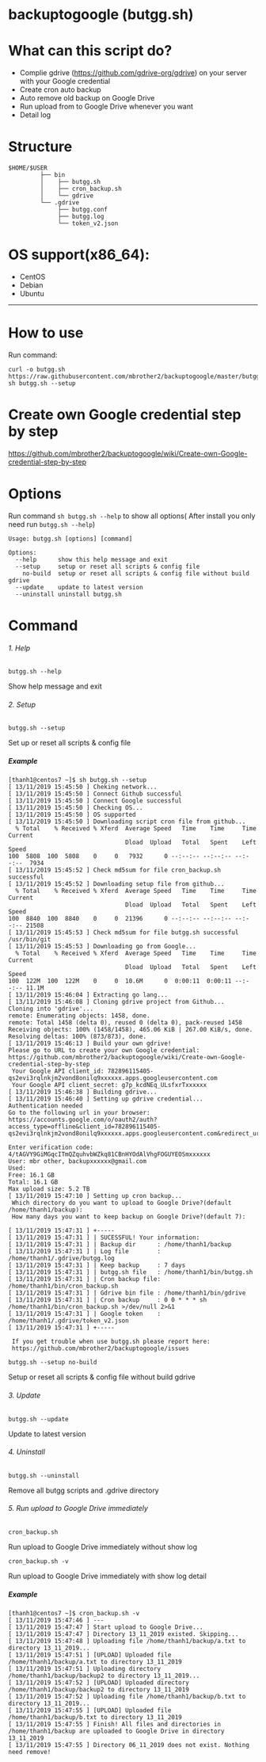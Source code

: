 # backuptogoogle (butgg.sh)
# What can this script do?
- Complie gdrive (https://github.com/gdrive-org/gdrive) on your server with your Google credential
- Create cron auto backup
- Auto remove old backup on Google Drive
- Run upload from to Google Drive whenever you want
- Detail log
# Structure
```
$HOME/$USER
         ├── bin
         │    ├── butgg.sh
         │    ├── cron_backup.sh
         │    └── gdrive
         └── .gdrive
              ├── butgg.conf
              ├── butgg.log
              └── token_v2.json
```
# OS support(x86_64):
- CentOS
- Debian
- Ubuntu
---
# How to use
Run command:
```
curl -o butgg.sh https://raw.githubusercontent.com/mbrother2/backuptogoogle/master/butgg.sh
sh butgg.sh --setup
```
# Create own Google credential step by step
https://github.com/mbrother2/backuptogoogle/wiki/Create-own-Google-credential-step-by-step
# Options
Run command `sh butgg.sh --help` to show all options( After install you only need run `butgg.sh --help`)
```
Usage: butgg.sh [options] [command]

Options:
  --help      show this help message and exit
  --setup     setup or reset all scripts & config file
    no-build  setup or reset all scripts & config file without build gdrive
  --update    update to latest version
  --uninstall uninstall butgg.sh
```
# Command
###### 1. Help
```
butgg.sh --help
```
Show help message and exit
###### 2. Setup
```
butgg.sh --setup
```
Set up or reset all scripts & config file
##### Example
```
[thanh1@centos7 ~]$ sh butgg.sh --setup
[ 13/11/2019 15:45:50 ] Cheking network...
[ 13/11/2019 15:45:50 ] Connect Github successful
[ 13/11/2019 15:45:50 ] Connect Google successful
[ 13/11/2019 15:45:50 ] Checking OS...
[ 13/11/2019 15:45:50 ] OS supported
[ 13/11/2019 15:45:50 ] Downloading script cron file from github...
  % Total    % Received % Xferd  Average Speed   Time    Time     Time  Current
                                 Dload  Upload   Total   Spent    Left  Speed
100  5808  100  5808    0     0   7932      0 --:--:-- --:--:-- --:--:--  7934
[ 13/11/2019 15:45:52 ] Check md5sum for file cron_backup.sh successful
[ 13/11/2019 15:45:52 ] Downloading setup file from github...
  % Total    % Received % Xferd  Average Speed   Time    Time     Time  Current
                                 Dload  Upload   Total   Spent    Left  Speed
100  8840  100  8840    0     0  21396      0 --:--:-- --:--:-- --:--:-- 21508
[ 13/11/2019 15:45:53 ] Check md5sum for file butgg.sh successful
/usr/bin/git
[ 13/11/2019 15:45:53 ] Downloading go from Google...
  % Total    % Received % Xferd  Average Speed   Time    Time     Time  Current
                                 Dload  Upload   Total   Spent    Left  Speed
100  122M  100  122M    0     0  10.6M      0  0:00:11  0:00:11 --:--:-- 11.1M
[ 13/11/2019 15:46:04 ] Extracting go lang...
[ 13/11/2019 15:46:08 ] Cloning gdrive project from Github...
Cloning into 'gdrive'...
remote: Enumerating objects: 1458, done.
remote: Total 1458 (delta 0), reused 0 (delta 0), pack-reused 1458
Receiving objects: 100% (1458/1458), 465.06 KiB | 267.00 KiB/s, done.
Resolving deltas: 100% (873/873), done.
[ 13/11/2019 15:46:13 ] Build your own gdrive!
Please go to URL to create your own Google credential:
https://github.com/mbrother2/backuptogoogle/wiki/Create-own-Google-credential-step-by-step
 Your Google API client_id: 782896115405-qs2evi3rqlnkjm2vond8onilq9xxxxxx.apps.googleusercontent.com
 Your Google API client_secret: g7p_kcdNEq_ULsfxrTxxxxxx
[ 13/11/2019 15:46:38 ] Building gdrive...
[ 13/11/2019 15:46:40 ] Setting up gdrive credential...
Authentication needed
Go to the following url in your browser:
https://accounts.google.com/o/oauth2/auth?access_type=offline&client_id=782896115405-qs2evi3rqlnkjm2vond8onilq9xxxxxx.apps.googleusercontent.com&redirect_uri=urn%3Aietf%3Awg%3Aoauth%3A2.0%3Aoob&response_type=code&scope=https%3A%2F%2Fwww.googleapis.com%2Fauth%2Fdrive&state=state

Enter verification code: 4/tAGVY9GiMGqcITmQZquhvbWZkq81CBnHYOdAlVhgFOGUYEOSmxxxxxx
User: mbr other, backupxxxxxx@gmail.com
Used: 
Free: 16.1 GB
Total: 16.1 GB
Max upload size: 5.2 TB
[ 13/11/2019 15:47:10 ] Setting up cron backup...
 Which directory do you want to upload to Google Drive?(default /home/thanh1/backup): 
 How many days you want to keep backup on Google Drive?(default 7): 

[ 13/11/2019 15:47:31 ] +-----
[ 13/11/2019 15:47:31 ] | SUCESSFUL! Your information:
[ 13/11/2019 15:47:31 ] | Backup dir      : /home/thanh1/backup
[ 13/11/2019 15:47:31 ] | Log file        : /home/thanh1/.gdrive/butgg.log
[ 13/11/2019 15:47:31 ] | Keep backup     : 7 days
[ 13/11/2019 15:47:31 ] | butgg.sh file   : /home/thanh1/bin/butgg.sh
[ 13/11/2019 15:47:31 ] | Cron backup file: /home/thanh1/bin/cron_backup.sh
[ 13/11/2019 15:47:31 ] | Gdrive bin file : /home/thanh1/bin/gdrive
[ 13/11/2019 15:47:31 ] | Cron backup     : 0 0 * * * sh /home/thanh1/bin/cron_backup.sh >/dev/null 2>&1
[ 13/11/2019 15:47:31 ] | Google token    : /home/thanh1/.gdrive/token_v2.json
[ 13/11/2019 15:47:31 ] +-----

 If you get trouble when use butgg.sh please report here:
 https://github.com/mbrother2/backuptogoogle/issues
```
```
butgg.sh --setup no-build
```
Setup or reset all scripts & config file without build gdrive
###### 3. Update
```
butgg.sh --update
```
Update to latest version
###### 4. Uninstall
```
butgg.sh --uninstall
```
Remove all butgg scripts and .gdrive directory
###### 5. Run upload to Google Drive immediately
```
cron_backup.sh
```
Run upload to Google Drive immediately without show log
```
cron_backup.sh -v
```
Run upload to Google Drive immediately with show log detail
##### Example
```
[thanh1@centos7 ~]$ cron_backup.sh -v
[ 13/11/2019 15:47:46 ] ---
[ 13/11/2019 15:47:47 ] Start upload to Google Drive...
[ 13/11/2019 15:47:47 ] Directory 13_11_2019 existed. Skipping...
[ 13/11/2019 15:47:48 ] Uploading file /home/thanh1/backup/a.txt to directory 13_11_2019...
[ 13/11/2019 15:47:51 ] [UPLOAD] Uploaded file /home/thanh1/backup/a.txt to directory 13_11_2019
[ 13/11/2019 15:47:51 ] Uploading directory /home/thanh1/backup/backup2 to directory 13_11_2019...
[ 13/11/2019 15:47:52 ] [UPLOAD] Uploaded directory /home/thanh1/backup/backup2 to directory 13_11_2019
[ 13/11/2019 15:47:52 ] Uploading file /home/thanh1/backup/b.txt to directory 13_11_2019...
[ 13/11/2019 15:47:55 ] [UPLOAD] Uploaded file /home/thanh1/backup/b.txt to directory 13_11_2019
[ 13/11/2019 15:47:55 ] Finish! All files and directories in /home/thanh1/backup are uploaded to Google Drive in directory 13_11_2019
[ 13/11/2019 15:47:55 ] Directory 06_11_2019 does not exist. Nothing need remove!
```
